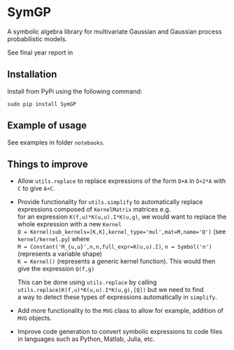 # SymGP
A symbolic algebra library for multivariate Gaussian and Gaussian process probabilistic models. 

See final year report in

## Installation

Install from PyPi using the following command:

`sudo pip install SymGP`

## Example of usage

See examples in folder `notebooks`.

## Things to improve

- Allow `utils.replace` to replace expressions of the form `D+A` in `D+2*A` with `C` to give `A+C`.
- Provide functionality for `utils.simplify` to automatically replace expressions composed of `KernelMatrix` matrices e.g.  
   for an expression `K(f,u)*K(u,u).I*K(u,g)`, we would want to replace the whole expression with a new `Kernel`  
   `Q = Kernel(sub_kernels=[K,K],kernel_type='mul',mat=M,name='Q')` (see `kernel/kernel.py`) where  
   `M = Constant('M_{u,u}',n,n,full_expr=K(u,u).I)`, `n = Symbol('n')` (represents a variable shape)  
   `K = Kernel()` (represents a generic kernel function). This would then give the expression `Q(f,g)`  
   
   This can be done using `utils.replace` by calling `utils.replace(K(f,u)*K(u,u).I*K(u,g),[Q])` but we need to find  
   a way to detect these types of expressions automatically in `simplify`.
- Add more functionality to the `MVG` class to allow for example, addition of `MVG` objects.
- Improve code generation to convert symbolic expressions to code files in languages such as Python, Matlab, Julia, etc.   
   
